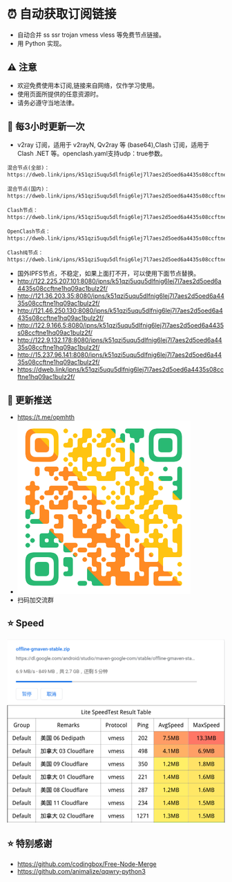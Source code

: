 # ⏰ 自动获取订阅链接

- 自动合并 ss ssr trojan vmess vless 等免费节点链接。
- 用 Python 实现。

## ⚠️ 注意

- 欢迎免费使用本订阅,链接来自网络，仅作学习使用。
- 使用页面所提供的任意资源时。
- 请务必遵守当地法律。

## 🚀 每3小时更新一次

- v2ray 订阅，适用于 v2rayN, Qv2ray 等 (base64),Clash 订阅，适用于 Clash .NET 等。openclash.yaml支持udp：true参数。

```
混合节点(全部)：
https://dweb.link/ipns/k51qzi5uqu5dlfnig6lej7l7aes2d5oed6a4435s08ccftne1hq09ac1bulz2f/node.txt

混合节点(国内)：
https://dweb.link/ipns/k51qzi5uqu5dlfnig6lej7l7aes2d5oed6a4435s08ccftne1hq09ac1bulz2f/nodecn.txt

Clash节点：
https://dweb.link/ipns/k51qzi5uqu5dlfnig6lej7l7aes2d5oed6a4435s08ccftne1hq09ac1bulz2f/clash.yaml

OpenClash节点：
https://dweb.link/ipns/k51qzi5uqu5dlfnig6lej7l7aes2d5oed6a4435s08ccftne1hq09ac1bulz2f/openclash.yaml

Clash纯节点：
https://dweb.link/ipns/k51qzi5uqu5dlfnig6lej7l7aes2d5oed6a4435s08ccftne1hq09ac1bulz2f/clashnode.yaml
```

- 国外IPFS节点，不稳定，如果上面打不开，可以使用下面节点替换。
- http://122.225.207.101:8080/ipns/k51qzi5uqu5dlfnig6lej7l7aes2d5oed6a4435s08ccftne1hq09ac1bulz2f/
- http://121.36.203.35:8080/ipns/k51qzi5uqu5dlfnig6lej7l7aes2d5oed6a4435s08ccftne1hq09ac1bulz2f/
- http://121.46.250.130:8080/ipns/k51qzi5uqu5dlfnig6lej7l7aes2d5oed6a4435s08ccftne1hq09ac1bulz2f/
- http://122.9.166.5:8080/ipns/k51qzi5uqu5dlfnig6lej7l7aes2d5oed6a4435s08ccftne1hq09ac1bulz2f/
- http://122.9.132.178:8080/ipns/k51qzi5uqu5dlfnig6lej7l7aes2d5oed6a4435s08ccftne1hq09ac1bulz2f/
- http://15.237.96.141:8080/ipns/k51qzi5uqu5dlfnig6lej7l7aes2d5oed6a4435s08ccftne1hq09ac1bulz2f/
- https://dweb.link/ipns/k51qzi5uqu5dlfnig6lej7l7aes2d5oed6a4435s08ccftne1hq09ac1bulz2f/

## 📧 更新推送

- https://t.me/opmhth
- ![telegram](./res/telegram-0.PNG)
- 扫码加交流群

## ⭐ Speed

![images](./res/d181a7d1ab093.PNG)
![images](./res/9bdda546eeb40.PNG)

## ⭐ 特别感谢

- https://github.com/codingbox/Free-Node-Merge
- https://github.com/animalize/qqwry-python3